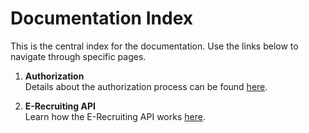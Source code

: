 # Documentation Index

This is the central index for the documentation. Use the links below to navigate through specific pages.

1. **Authorization**  
   Details about the authorization process can be found [here](./auth.md).

2. **E-Recruiting API**  
   Learn how the E-Recruiting API works [here](./e-recruiting.md).

